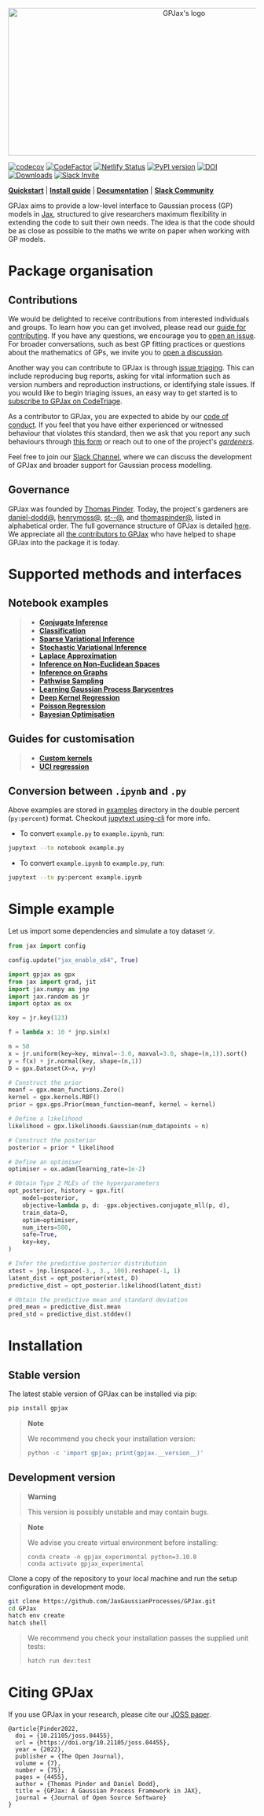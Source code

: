 <!-- <h1 align='center'>GPJax</h1>
<h2 align='center'>Gaussian processes in Jax.</h2> -->
<p align="center">
<img width="700" height="300" src="https://raw.githubusercontent.com/JaxGaussianProcesses/GPJax/main/docs/static/gpjax_logo.svg" alt="GPJax's logo">
</p>

[![codecov](https://codecov.io/gh/JaxGaussianProcesses/GPJax/branch/master/graph/badge.svg?token=DM1DRDASU2)](https://codecov.io/gh/JaxGaussianProcesses/GPJax)
[![CodeFactor](https://www.codefactor.io/repository/github/jaxgaussianprocesses/gpjax/badge)](https://www.codefactor.io/repository/github/jaxgaussianprocesses/gpjax)
[![Netlify Status](https://api.netlify.com/api/v1/badges/d3950e6f-321f-4508-9e52-426b5dae2715/deploy-status)](https://app.netlify.com/sites/endearing-crepe-c2d5fe/deploys)
[![PyPI version](https://badge.fury.io/py/GPJax.svg)](https://badge.fury.io/py/GPJax)
[![DOI](https://joss.theoj.org/papers/10.21105/joss.04455/status.svg)](https://doi.org/10.21105/joss.04455)
[![Downloads](https://pepy.tech/badge/gpjax)](https://pepy.tech/project/gpjax)
[![Slack Invite](https://img.shields.io/badge/Slack_Invite--blue?style=social&logo=slack)](https://join.slack.com/t/gpjax/shared_invite/zt-1da57pmjn-rdBCVg9kApirEEn2E5Q2Zw)

[**Quickstart**](#simple-example)
| [**Install guide**](#installation)
| [**Documentation**](https://docs.jaxgaussianprocesses.com/)
| [**Slack Community**](https://join.slack.com/t/gpjax/shared_invite/zt-1da57pmjn-rdBCVg9kApirEEn2E5Q2Zw)

GPJax aims to provide a low-level interface to Gaussian process (GP) models in
[Jax](https://github.com/google/jax), structured to give researchers maximum
flexibility in extending the code to suit their own needs. The idea is that the
code should be as close as possible to the maths we write on paper when working
with GP models.

# Package organisation

## Contributions

We would be delighted to receive contributions from interested individuals and
groups. To learn how you can get involved, please read our [guide for
contributing](https://github.com/JaxGaussianProcesses/GPJax/blob/main/docs/contributing.md).
If you have any questions, we encourage you to [open an
issue](https://github.com/JaxGaussianProcesses/GPJax/issues/new/choose). For
broader conversations, such as best GP fitting practices or questions about the
mathematics of GPs, we invite you to [open a
discussion](https://github.com/JaxGaussianProcesses/GPJax/discussions).

Another way you can contribute to GPJax is through [issue
triaging](https://www.codetriage.com/what).  This can include reproducing bug reports,
asking for vital information such as version numbers and reproduction instructions, or
identifying stale issues. If you would like to begin triaging issues, an easy way to get
started is to
[subscribe to GPJax on CodeTriage](https://www.codetriage.com/jaxgaussianprocesses/gpjax).

As a contributor to GPJax, you are expected to abide by our [code of
conduct](docs/CODE_OF_CONDUCT.md). If you feel that you have either experienced or
witnessed behaviour that violates this standard, then we ask that you report any such
behaviours through [this form](https://jaxgaussianprocesses.com/contact/) or reach out to
one of the project's [_gardeners_](https://docs.jaxgaussianprocesses.com/GOVERNANCE/#roles).

Feel free to join our [Slack
Channel](https://join.slack.com/t/gpjax/shared_invite/zt-1da57pmjn-rdBCVg9kApirEEn2E5Q2Zw),
where we can discuss the development of GPJax and broader support for Gaussian
process modelling.


## Governance

GPJax was founded by [Thomas Pinder](https://github.com/thomaspinder). Today, the
project's gardeners are [daniel-dodd@](https://github.com/daniel-dodd),
[henrymoss@](https://github.com/henrymoss), [st--@](https://github.com/st--), and
[thomaspinder@](https://github.com/thomaspinder), listed in alphabetical order. The full
governance structure of GPJax is detailed [here](docs/GOVERNANCE.md). We appreciate all
[the contributors to
GPJax](https://github.com/JaxGaussianProcesses/GPJax/graphs/contributors) who have
helped to shape GPJax into the package it is today.


# Supported methods and interfaces

## Notebook examples

> - [**Conjugate Inference**](https://docs.jaxgaussianprocesses.com/_examples/regression/)
> - [**Classification**](https://docs.jaxgaussianprocesses.com/_examples/classification/)
> - [**Sparse Variational Inference**](https://docs.jaxgaussianprocesses.com/_examples/collapsed_vi/)
> - [**Stochastic Variational Inference**](https://docs.jaxgaussianprocesses.com/_examples/uncollapsed_vi/)
> - [**Laplace Approximation**](https://docs.jaxgaussianprocesses.com/_examples/classification/#laplace-approximation)
> - [**Inference on Non-Euclidean Spaces**](https://docs.jaxgaussianprocesses.com/_examples/constructing_new_kernels/#custom-kernel)
> - [**Inference on Graphs**](https://docs.jaxgaussianprocesses.com/_examples/graph_kernels/)
> - [**Pathwise Sampling**](https://docs.jaxgaussianprocesses.com/_examples/spatial/)
> - [**Learning Gaussian Process Barycentres**](https://docs.jaxgaussianprocesses.com/_examples/barycentres/)
> - [**Deep Kernel Regression**](https://docs.jaxgaussianprocesses.com/_examples/deep_kernels/)
> - [**Poisson Regression**](https://docs.jaxgaussianprocesses.com/_examples/poisson/)
> - [**Bayesian Optimisation**](https://docs.jaxgaussianprocesses.com/_examples/bayesian_optimisation/)

## Guides for customisation
>
> - [**Custom kernels**](https://docs.jaxgaussianprocesses.com/_examples/constructing_new_kernels/#custom-kernel)
> - [**UCI regression**](https://docs.jaxgaussianprocesses.com/_examples/yacht/)

## Conversion between `.ipynb` and `.py`
Above examples are stored in [examples](docs/examples) directory in the double
percent (`py:percent`) format. Checkout [jupytext
using-cli](https://jupytext.readthedocs.io/en/latest/using-cli.html) for more
info.

* To convert `example.py` to `example.ipynb`, run:

```bash
jupytext --to notebook example.py
```

* To convert `example.ipynb` to `example.py`, run:

```bash
jupytext --to py:percent example.ipynb
```

# Simple example

Let us import some dependencies and simulate a toy dataset $\mathcal{D}$.

```python
from jax import config

config.update("jax_enable_x64", True)

import gpjax as gpx
from jax import grad, jit
import jax.numpy as jnp
import jax.random as jr
import optax as ox

key = jr.key(123)

f = lambda x: 10 * jnp.sin(x)

n = 50
x = jr.uniform(key=key, minval=-3.0, maxval=3.0, shape=(n,1)).sort()
y = f(x) + jr.normal(key, shape=(n,1))
D = gpx.Dataset(X=x, y=y)

# Construct the prior
meanf = gpx.mean_functions.Zero()
kernel = gpx.kernels.RBF()
prior = gpx.gps.Prior(mean_function=meanf, kernel = kernel)

# Define a likelihood
likelihood = gpx.likelihoods.Gaussian(num_datapoints = n)

# Construct the posterior
posterior = prior * likelihood

# Define an optimiser
optimiser = ox.adam(learning_rate=1e-2)

# Obtain Type 2 MLEs of the hyperparameters
opt_posterior, history = gpx.fit(
    model=posterior,
    objective=lambda p, d: -gpx.objectives.conjugate_mll(p, d),
    train_data=D,
    optim=optimiser,
    num_iters=500,
    safe=True,
    key=key,
)

# Infer the predictive posterior distribution
xtest = jnp.linspace(-3., 3., 100).reshape(-1, 1)
latent_dist = opt_posterior(xtest, D)
predictive_dist = opt_posterior.likelihood(latent_dist)

# Obtain the predictive mean and standard deviation
pred_mean = predictive_dist.mean
pred_std = predictive_dist.stddev()
```

# Installation

## Stable version

The latest stable version of GPJax can be installed via
pip:

```bash
pip install gpjax
```

> **Note**
>
> We recommend you check your installation version:
> ```python
> python -c 'import gpjax; print(gpjax.__version__)'
> ```



## Development version
> **Warning**
>
> This version is possibly unstable and may contain bugs.

> **Note**
>
> We advise you create virtual environment before installing:
> ```
> conda create -n gpjax_experimental python=3.10.0
> conda activate gpjax_experimental
>  ```


Clone a copy of the repository to your local machine and run the setup
configuration in development mode.
```bash
git clone https://github.com/JaxGaussianProcesses/GPJax.git
cd GPJax
hatch env create
hatch shell
```

> We recommend you check your installation passes the supplied unit tests:
>
> ```python
> hatch run dev:test
> ```

# Citing GPJax

If you use GPJax in your research, please cite our [JOSS paper](https://joss.theoj.org/papers/10.21105/joss.04455#).

```
@article{Pinder2022,
  doi = {10.21105/joss.04455},
  url = {https://doi.org/10.21105/joss.04455},
  year = {2022},
  publisher = {The Open Journal},
  volume = {7},
  number = {75},
  pages = {4455},
  author = {Thomas Pinder and Daniel Dodd},
  title = {GPJax: A Gaussian Process Framework in JAX},
  journal = {Journal of Open Source Software}
}
```

